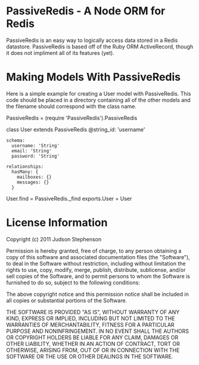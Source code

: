 # PassiveRedis - A Node ORM for Redis

PassiveRedis is an easy way to logically access data stored in a Redis
datastore. PassiveRedis is based off of the Ruby ORM ActiveRecord,
though it does not impliment all of its features (yet).

# Making Models With PassiveRedis

Here is a simple example for creating a User model with PassiveRedis.
This code should be placed in a directory containing all of the other
models and the filename should correspond with the class name.

  PassiveRedis = (require 'PassiveRedis').PassiveRedis

  class User extends PassiveRedis
    @string_id: 'username'

    schema:
      username: 'String'
      email: 'String'
      password: 'String'

    relationships:
      hasMany: {
        mailboxes: {}
        messages: {}
      }

  User.find = PassiveRedis._find
  exports.User = User


# License Information

Copyright (c) 2011 Judson Stephenson

Permission is hereby granted, free of charge, to any person obtaining a copy of this software and associated documentation files (the "Software"), to deal in the Software without restriction, including without limitation the rights to use, copy, modify, merge, publish, distribute, sublicense, and/or sell copies of the Software, and to permit persons to whom the Software is furnished to do so, subject to the following conditions:

The above copyright notice and this permission notice shall be included in all copies or substantial portions of the Software.

THE SOFTWARE IS PROVIDED "AS IS", WITHOUT WARRANTY OF ANY KIND, EXPRESS OR IMPLIED, INCLUDING BUT NOT LIMITED TO THE WARRANTIES OF MERCHANTABILITY, FITNESS FOR A PARTICULAR PURPOSE AND NONINFRINGEMENT. IN NO EVENT SHALL THE AUTHORS OR COPYRIGHT HOLDERS BE LIABLE FOR ANY CLAIM, DAMAGES OR OTHER LIABILITY, WHETHER IN AN ACTION OF CONTRACT, TORT OR OTHERWISE, ARISING FROM, OUT OF OR IN CONNECTION WITH THE SOFTWARE OR THE USE OR OTHER DEALINGS IN THE SOFTWARE.
